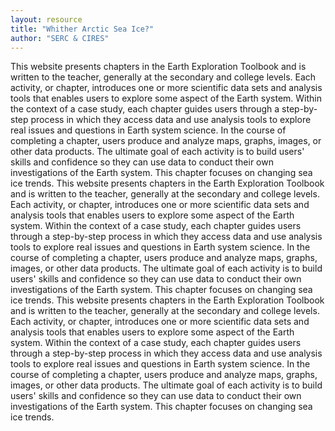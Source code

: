 ```yaml
---
layout: resource
title: "Whither Arctic Sea Ice?"
author: "SERC & CIRES"
---
```


This website presents chapters in the Earth Exploration Toolbook and is written to the teacher, generally at the secondary and college levels.  Each activity, or chapter, introduces one or more scientific data sets and analysis tools that enables users to explore some aspect of the Earth system.
Within the context of a case study, each chapter guides users through a step-by-step process in which they access data and use analysis tools to explore real issues and questions in Earth system science. In the course of completing a chapter, users produce and analyze maps, graphs, images, or other data products. The ultimate goal of each activity is to build users' skills and confidence so they can use data to conduct their own investigations of the Earth system.  This chapter focuses on changing sea ice trends.  This website presents chapters in the Earth Exploration Toolbook and is written to the teacher, generally at the secondary and college levels.  Each activity, or chapter, introduces one or more scientific data sets and analysis tools that enables users to explore some aspect of the Earth system.
Within the context of a case study, each chapter guides users through a step-by-step process in which they access data and use analysis tools to explore real issues and questions in Earth system science. In the course of completing a chapter, users produce and analyze maps, graphs, images, or other data products. The ultimate goal of each activity is to build users' skills and confidence so they can use data to conduct their own investigations of the Earth system.  This chapter focuses on changing sea ice trends.  This website presents chapters in the Earth Exploration Toolbook and is written to the teacher, generally at the secondary and college levels.  Each activity, or chapter, introduces one or more scientific data sets and analysis tools that enables users to explore some aspect of the Earth system.
Within the context of a case study, each chapter guides users through a step-by-step process in which they access data and use analysis tools to explore real issues and questions in Earth system science. In the course of completing a chapter, users produce and analyze maps, graphs, images, or other data products. The ultimate goal of each activity is to build users' skills and confidence so they can use data to conduct their own investigations of the Earth system.  This chapter focuses on changing sea ice trends.
